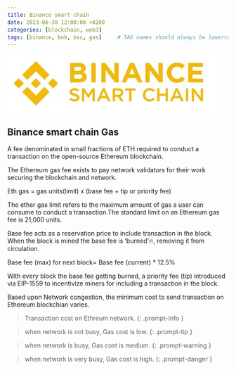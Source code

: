 ```yaml
---
title: Binance smart chain
date: 2023-06-30 12:00:00 +0200
categories: [blockchain, web3]
tags: [binance, bnb, bsc, gas]     # TAG names should always be lowercase
---
```


![BSC Blockchain](/assets/img/articles/bsc_logo.png)

## Binance smart chain Gas

A fee denominated in small fractions of ETH required to conduct a transaction on the open-source Ethereum blockchain.

The Ethereum gas fee exists to pay network validators for their work securing the blockchain and network.

Eth gas = gas units(limit) x (base fee + tip or priority fee)

The ether gas limit refers to the maximum amount of gas a user can consume to conduct a transaction.The standard limit on an Ethereum gas fee is 21,000 units.

Base fee acts as a reservation price to include transaction in the block. When the block is mined the base fee is ‘burned’🔥, removing it from circulation.

Base fee (max) for next block= Base fee (current) * 12.5%

With every block the base fee getting burned, a priority fee (tip) introduced via EIP-1559 to incentivize miners for including a transaction in the block.

Based upon Network congestion, the minimum cost to send transaction on Ethereum blockchian varies.

> Transaction cost on Ethreum network.
{: .prompt-info }

> when network is not busy, Gas cost is low. 
{: .prompt-tip }

> when network is busy, Gas cost is medium.
{: .prompt-warning }

> when network is very busy, Gas cost is high.
{: .prompt-danger }
